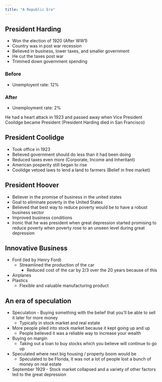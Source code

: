 ```yaml
---
title: "A Republic Era"
---
```

## President Harding

- Won the election of 1920 (After WW1)
- Country was in post war recession 
- Believed in business, lower taxes, and smaller government
- He cut the taxes post war
- Trimmed down government spending

### Before
- Unemployent rate: 12%
### After
- Unemployment rate: 2%

He had a heart attack in 1923 and passed away when Vice President Coolidge became President (President Harding died in San Francisco)

## President Coolidge

- Took office in 1923
- Believed government should do less than it had been doing
- Reduced taxes even more (Corporate, Income and Inheritant)
- American posperity still began to rise 
- Coolidge vetoed laws to lend a land to farmers (Belief in free market)

## President Hoover 

- Believer in the promise of business in the united states
- Goal to eliminate poverty in the United States
- Believed that best way to reduce poverty would be to have a robust business sector
- Improved business conditions
- Ironic that he was president when great depression started promising to reduce poverty when poverty rose to an unseen level during great depression

## Innovative Business

- Ford (led by Henry Ford)
	- Streamlined the production of the car
		- Reduced cost of the car by 2/3 over the 20 years because of this
- Airplanes
- Plastics
	- Flexible and valuable manufacturing product
## An era of speculation
- Speculation - Buying something with the belief that you'll be able to sell it later for more money
	- Typically in stock market and real estate
- More people piled into stock market because it kept going up and up
	- People believed it was a reliable way to increase your wealth
- Buying on margin
	- Taking out a loan to buy stocks which you believe will continue to go up
- Speculated where next big housing / property boom would be
	- Speculated to be Florida, it was not a lot of people lost a bunch of money on real estate
- September 1929 - Stock market collapsed and a variety of other factors led to the great depression